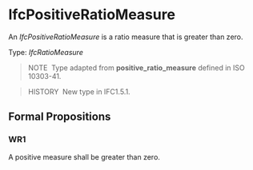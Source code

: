 # IfcPositiveRatioMeasure

An _IfcPositiveRatioMeasure_ is a ratio measure that is greater than zero.

Type: _IfcRatioMeasure_

> NOTE&nbsp; Type adapted from **positive_ratio_measure** defined in ISO 10303-41.

> HISTORY&nbsp; New type in IFC1.5.1.

## Formal Propositions

### WR1
A positive measure shall be greater than zero.
